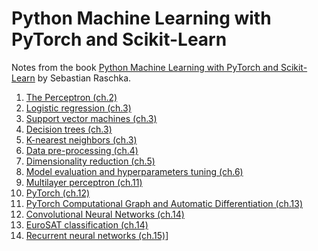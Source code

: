 Python Machine Learning with PyTorch and Scikit-Learn
=====================================================
Notes from the book [Python Machine Learning with PyTorch and Scikit-Learn](https://sebastianraschka.com/books/#machine-learning-with-pytorch-and-scikit-learn) by Sebastian Raschka.

1. [The Perceptron (ch.2)](perceptron.ipynb)
2. [Logistic regression (ch.3)](logistic_regression.ipynb)
3. [Support vector machines (ch.3)](support_vector_machines.ipynb)
4. [Decision trees (ch.3)](decision_trees.ipynb)
5. [K-nearest neighbors (ch.3)](k-nearest_neighbors.ipynb)
6. [Data pre-processing (ch.4)](data_pre-processing.ipynb)
7. [Dimensionality reduction (ch.5)](data_compression.ipynb)
8. [Model evaluation and hyperparameters tuning (ch.6)](model_evaluation.ipynb)
9. [Multilayer perceptron (ch.11)](multilayer_perceptron.ipynb)
10. [PyTorch (ch.12)](pytorch.ipynb)  
11. [PyTorch Computational Graph and Automatic Differentiation (ch.13)](computation_graph_and_autodiff.ipynb)  
12. [Convolutional Neural Networks (ch.14)](convolutional_neural_networks.ipynb)
13. [EuroSAT classification (ch.14)](eurosat_images_classification.ipynb)
14. [Recurrent neural networks (ch.15)](recurrent_neural_networks.ipynb)]
